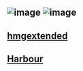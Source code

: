 ![image](https://github.com/user-attachments/assets/833d4c09-2995-46be-a8ca-06678030b0be)
![image](https://github.com/user-attachments/assets/eae7a7e5-6d37-40cf-af53-5d3dfc2fd543)
---
[hmgextended](https://hmgextended.org/download.html)
---
[Harbour](https://harbour.github.io/)
---
